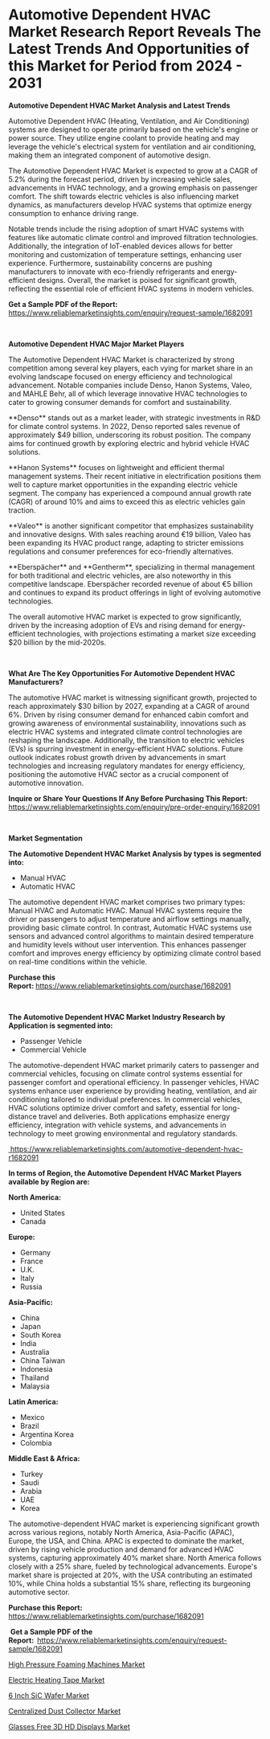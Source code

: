 <p><h1>Automotive Dependent HVAC Market Research Report Reveals The Latest Trends And Opportunities of this Market for Period from 2024 - 2031</h1></p><p><strong>Automotive Dependent HVAC Market Analysis and Latest Trends</strong></p>
<p><p>Automotive Dependent HVAC (Heating, Ventilation, and Air Conditioning) systems are designed to operate primarily based on the vehicle's engine or power source. They utilize engine coolant to provide heating and may leverage the vehicle's electrical system for ventilation and air conditioning, making them an integrated component of automotive design. </p><p>The Automotive Dependent HVAC Market is expected to grow at a CAGR of 5.2% during the forecast period, driven by increasing vehicle sales, advancements in HVAC technology, and a growing emphasis on passenger comfort. The shift towards electric vehicles is also influencing market dynamics, as manufacturers develop HVAC systems that optimize energy consumption to enhance driving range. </p><p>Notable trends include the rising adoption of smart HVAC systems with features like automatic climate control and improved filtration technologies. Additionally, the integration of IoT-enabled devices allows for better monitoring and customization of temperature settings, enhancing user experience. Furthermore, sustainability concerns are pushing manufacturers to innovate with eco-friendly refrigerants and energy-efficient designs. Overall, the market is poised for significant growth, reflecting the essential role of efficient HVAC systems in modern vehicles.</p></p>
<p><strong>Get a Sample PDF of the Report:&nbsp;</strong> <a href="https://www.reliablemarketinsights.com/enquiry/request-sample/1682091?utm_campaign=1197&utm_medium=2&utm_source=Github&utm_content=ia&utm_term=01102024&utm_id=automotive-dependent-hvac">https://www.reliablemarketinsights.com/enquiry/request-sample/1682091</a></p>
<p>&nbsp;</p>
<p><strong>Automotive Dependent HVAC Major Market Players</strong></p>
<p><p>The Automotive Dependent HVAC Market is characterized by strong competition among several key players, each vying for market share in an evolving landscape focused on energy efficiency and technological advancement. Notable companies include Denso, Hanon Systems, Valeo, and MAHLE Behr, all of which leverage innovative HVAC technologies to cater to growing consumer demands for comfort and sustainability.</p><p>**Denso** stands out as a market leader, with strategic investments in R&D for climate control systems. In 2022, Denso reported sales revenue of approximately $49 billion, underscoring its robust position. The company aims for continued growth by exploring electric and hybrid vehicle HVAC solutions.</p><p>**Hanon Systems** focuses on lightweight and efficient thermal management systems. Their recent initiative in electrification positions them well to capture market opportunities in the expanding electric vehicle segment. The company has experienced a compound annual growth rate (CAGR) of around 10% and aims to exceed this as electric vehicles gain traction.</p><p>**Valeo** is another significant competitor that emphasizes sustainability and innovative designs. With sales reaching around €19 billion, Valeo has been expanding its HVAC product range, adapting to stricter emissions regulations and consumer preferences for eco-friendly alternatives.</p><p>**Eberspächer** and **Gentherm**, specializing in thermal management for both traditional and electric vehicles, are also noteworthy in this competitive landscape. Eberspächer recorded revenue of about €5 billion and continues to expand its product offerings in light of evolving automotive technologies.</p><p>The overall automotive HVAC market is expected to grow significantly, driven by the increasing adoption of EVs and rising demand for energy-efficient technologies, with projections estimating a market size exceeding $20 billion by the mid-2020s.</p></p>
<p>&nbsp;</p>
<p><strong>What Are The Key Opportunities For Automotive Dependent HVAC Manufacturers?</strong></p>
<p><p>The automotive HVAC market is witnessing significant growth, projected to reach approximately $30 billion by 2027, expanding at a CAGR of around 6%. Driven by rising consumer demand for enhanced cabin comfort and growing awareness of environmental sustainability, innovations such as electric HVAC systems and integrated climate control technologies are reshaping the landscape. Additionally, the transition to electric vehicles (EVs) is spurring investment in energy-efficient HVAC solutions. Future outlook indicates robust growth driven by advancements in smart technologies and increasing regulatory mandates for energy efficiency, positioning the automotive HVAC sector as a crucial component of automotive innovation.</p></p>
<p><strong>Inquire or Share Your Questions If Any Before Purchasing This Report:</strong> <a href="https://www.reliablemarketinsights.com/enquiry/pre-order-enquiry/1682091?utm_campaign=1197&utm_medium=2&utm_source=Github&utm_content=ia&utm_term=01102024&utm_id=automotive-dependent-hvac">https://www.reliablemarketinsights.com/enquiry/pre-order-enquiry/1682091</a></p>
<p>&nbsp;</p>
<p><strong>Market Segmentation</strong></p>
<p><strong>The Automotive Dependent HVAC Market Analysis by types is segmented into:</strong></p>
<p><ul><li>Manual HVAC</li><li>Automatic HVAC</li></ul></p>
<p><p>The automotive dependent HVAC market comprises two primary types: Manual HVAC and Automatic HVAC. Manual HVAC systems require the driver or passengers to adjust temperature and airflow settings manually, providing basic climate control. In contrast, Automatic HVAC systems use sensors and advanced control algorithms to maintain desired temperature and humidity levels without user intervention. This enhances passenger comfort and improves energy efficiency by optimizing climate control based on real-time conditions within the vehicle.</p></p>
<p><strong>Purchase this Report:&nbsp;</strong><a href="https://www.reliablemarketinsights.com/purchase/1682091?utm_campaign=1197&utm_medium=2&utm_source=Github&utm_content=ia&utm_term=01102024&utm_id=automotive-dependent-hvac">https://www.reliablemarketinsights.com/purchase/1682091</a></p>
<p>&nbsp;</p>
<p><strong>The Automotive Dependent HVAC Market Industry Research by Application is segmented into:</strong></p>
<p><ul><li>Passenger Vehicle</li><li>Commercial Vehicle</li></ul></p>
<p><p>The automotive-dependent HVAC market primarily caters to passenger and commercial vehicles, focusing on climate control systems essential for passenger comfort and operational efficiency. In passenger vehicles, HVAC systems enhance user experience by providing heating, ventilation, and air conditioning tailored to individual preferences. In commercial vehicles, HVAC solutions optimize driver comfort and safety, essential for long-distance travel and deliveries. Both applications emphasize energy efficiency, integration with vehicle systems, and advancements in technology to meet growing environmental and regulatory standards.</p></p>
<p><a href="https://www.reliablemarketinsights.com/automotive-dependent-hvac-r1682091?utm_campaign=1197&utm_medium=2&utm_source=Github&utm_content=ia&utm_term=01102024&utm_id=automotive-dependent-hvac">&nbsp;https://www.reliablemarketinsights.com/automotive-dependent-hvac-r1682091</a></p>
<p><strong>In terms of Region, the Automotive Dependent HVAC Market Players available by Region are:</strong></p>
<p>
    <p> <strong> North America: </strong>
        <ul>
            <li>United States</li>
            <li>Canada</li>
        </ul>
        </p> 
    <p> <strong> Europe: </strong>
        <ul>
            <li>Germany</li>
            <li>France</li>
            <li>U.K.</li>
            <li>Italy</li>
            <li>Russia</li>
        </ul>
        </p> 
    <p> <strong> Asia-Pacific: </strong>
        <ul>
            <li>China</li>
            <li>Japan</li>
            <li>South Korea</li>
            <li>India</li>
            <li>Australia</li>
            <li>China Taiwan</li>
            <li>Indonesia</li>
            <li>Thailand</li>
            <li>Malaysia</li>
        </ul>
        </p> 
    <p> <strong> Latin America: </strong>
        <ul>
            <li>Mexico</li>
            <li>Brazil</li>
            <li>Argentina Korea</li>
            <li>Colombia</li>
        </ul>
        </p> 
    <p> <strong> Middle East & Africa: </strong>
        <ul>
            <li>Turkey</li>
            <li>Saudi</li>
            <li>Arabia</li>
            <li>UAE</li>
            <li>Korea</li>
        </ul>
    </p>
    </p>
<p><p>The automotive-dependent HVAC market is experiencing significant growth across various regions, notably North America, Asia-Pacific (APAC), Europe, the USA, and China. APAC is expected to dominate the market, driven by rising vehicle production and demand for advanced HVAC systems, capturing approximately 40% market share. North America follows closely with a 25% share, fueled by technological advancements. Europe's market share is projected at 20%, with the USA contributing an estimated 10%, while China holds a substantial 15% share, reflecting its burgeoning automotive sector.</p></p>
<p><strong>Purchase this Report: </strong><a href="https://www.reliablemarketinsights.com/purchase/1682091?utm_campaign=1197&utm_medium=2&utm_source=Github&utm_content=ia&utm_term=01102024&utm_id=automotive-dependent-hvac">https://www.reliablemarketinsights.com/purchase/1682091</a></p>
<p>&nbsp;<strong>Get a Sample PDF of the Report:&nbsp;&nbsp;</strong><a href="https://www.reliablemarketinsights.com/enquiry/request-sample/1682091?utm_campaign=1197&utm_medium=2&utm_source=Github&utm_content=ia&utm_term=01102024&utm_id=automotive-dependent-hvac">https://www.reliablemarketinsights.com/enquiry/request-sample/1682091</a></p>
<p><strong></strong></p>
<p><p><a href="https://www.linkedin.com/pulse/global-high-pressure-foaming-machines-market-opportunities-hiknf?utm_campaign=1197&utm_medium=2&utm_source=Github&utm_content=ia&utm_term=01102024&utm_id=automotive-dependent-hvac">High Pressure Foaming Machines Market</a></p><p><a href="https://issuu.com/reportprime-2/docs/electric-heating-tape-market-size-2_54412688c910b3?utm_campaign=1197&utm_medium=2&utm_source=Github&utm_content=ia&utm_term=01102024&utm_id=automotive-dependent-hvac">Electric Heating Tape Market</a></p><p><a href="https://www.linkedin.com/pulse/global-6-inch-sic-wafer-market-trends-forecasts-strategic-analysis-lchwf?utm_campaign=1197&utm_medium=2&utm_source=Github&utm_content=ia&utm_term=01102024&utm_id=automotive-dependent-hvac">6 Inch SiC Wafer Market</a></p><p><a href="https://www.linkedin.com/pulse/centralized-dust-collector-market-size-growth-trends-statistics-bx1yf?utm_campaign=1197&utm_medium=2&utm_source=Github&utm_content=ia&utm_term=01102024&utm_id=automotive-dependent-hvac">Centralized Dust Collector Market</a></p><p><a href="https://issuu.com/reportprime-2/docs/glasses-free-3d-hd-displays-market-_1efa60e6cfe255?utm_campaign=1197&utm_medium=2&utm_source=Github&utm_content=ia&utm_term=01102024&utm_id=automotive-dependent-hvac">Glasses Free 3D HD Displays Market</a></p></p>